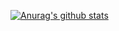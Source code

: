 [![Anurag's github stats](https://github-readme-stats.vercel.app/api?username=EmmaCCC&count_private=true&show_icons=true&theme=radical)](https://github.com/anuraghazra/github-readme-stats)
